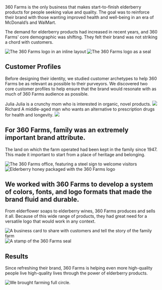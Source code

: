 360 Farms is the only business that makes start-to-finish elderberry products for people seeking value and quality. The goal was to reinforce their brand with those wanting improved health and well-being in an era of McDonald’s and WalMart.

The demand for elderberry products had increased in recent years, and 360 Farms' core demographic was shifting. They felt their brand was not striking a chord with customers.

<section class="bleed grid col-2 gap-1">
  <img alt="The 360 Farms logo in an inline layout" src="/_assets/images/360-farms/360-inline.svg" />
  <img alt="The 360 Farms logo as a seal" src="/_assets/images/360-farms/360-seal.svg" />
</section>

## Customer Profiles
Before designing their identity, we studied customer archetypes to help 360 Farms be as relevant as possible to their purveyors. We discovered two core customer profiles to help ensure that the brand would resonate with as much of 360 Farms audience as possible.

<section class="grid col-3 gap-3">
	<Import from="/_/Blurb.html">
		<BlurbTitle>Julia</BlurbTitle>
		<BlurbDesc>
			Julia is a crunchy mom who is interested in organic, novel products.
		</BlurbDesc>
		<BlurbImage>
			<img class="round" src="/_assets/images/360-farms/julia.jpg" />
		</BlurbImage>
	</Import>
	<Import from="/_/Blurb.html">
		<BlurbTitle>Richard</BlurbTitle>
		<BlurbDesc>
			A middle-aged man who wants an alternative to prescription drugs for health and longevity.
		</BlurbDesc>
		<BlurbImage>
			<img class="round" src="/_assets/images/360-farms/richard.jpg" />
		</BlurbImage>
	</Import>
</section>

## For 360 Farms, family was an extremely important brand attribute.
The land on which the farm operated had been kept in the family since 1947. This made it important to start from a place of heritage and belonging.

<section class="grid ai-center squeeze col-4 gap-1">
	<img alt="The 360 Farms office, featuring a steel sign to welcome visitors" src="/_assets/images/360-farms/360-office.jpg">
  <img alt="Elderberry honey packaged with the 360 Farms logo" src="/_assets/images/360-farms/360-honey.jpg">
	<img alt="" src="/_assets/images/360-farms/360-hero.jpg">
</section>

## We worked with 360 Farms to develop a system of colors, fonts, and logo formats that made the brand fluid and durable.
From elderflower soaps to elderberry wines, 360 Farms produces and sells it all. Because of this wide range of products, they had great need for a versatile logo that would work in any context.

<section class="bleed grid squeeze ai-center col-3 gap-1">
  <img alt="A business card to share with customers and tell the story of the family farm" src="/_assets/images/360-farms/360-business-card.jpg">
  <img alt="A stamp of the 360 Farms seal" src="/_assets/images/360-farms/360-stamp.jpg">
</section>

## Results
Since refreshing their brand, 360 Farms is helping even more high-quality people live high-quality lives through the power of elderberry products.

![We brought farming full circle.](/_assets/images/360-farms/360-berries.jpg)